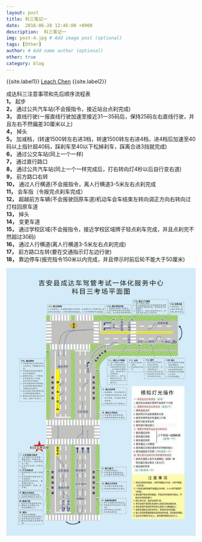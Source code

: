 ```yaml
---
layout: post
title: 科三笔记一
date:  2018-06-28 12:46:00 +0900  
description:  科三笔记一
img: post-4.jpg # Add image post (optional)
tags: [Other]
author: # Add name author (optional)
other: true
category: blog
---
```


{{site.label1}} <a href="https://github.com/leach-chen/leach-chen.github.io/" target="\_blank">Leach Chen</a> {{site.label2}}

成达科三注意事项和先后顺序流程表 <br>
**1，** 起步 <br>
**2，** 通过公共汽车站(不会报指令，接近站台点刹完成) <br>
**3，** 直线行驶(一报直线行驶加速至接近31一35码后，保持25码左右直线行驶，并且左右不然偏差30厘米以上) <br>
**4，** 掉头 <br>
**5，** 加减档，(转速1500转左右进3档，转速1500转左右进4档，进4档后加速至40码以上指针超40码，踩刹车至40以下松掉刹车，踩离合进3挡就完成) <br>
**6，** 通过公交车站(同上一个一样) <br>
**7，** 通过直行路口 <br>
**8，** 通过公共汽车站(同上一个一样完成后，打右转向灯4秒以后自行变右道) <br>
**9，** 前方路口右转 <br>
**10，** 通过人行横道(不会报指令，离人行横道3-5米左右点刹完成 <br>
**11，** 会车指（令报完点刹车完成） <br>
**12，** 超越前方车辆(不会报驶回原车道)机动车会车结束左转向调正方向右转向过灯柱回原车道 <br>
**13，** 掉头 <br>
**14，** 变更车道 <br>
**15，** 通过学校区域(不会报指令，接近学校区域牌子轻点刹车完成，并且点刹完不然超过30码) <br>
**16，** 通过人行横道(离人行横道3-5米左右点刹完成) <br>
**17，** 前方路口左转(要在交通指示灯左边行驶) <br>
**18，** 靠边停车(报完指令150米以内完成，并且停示时前后轮不能大于50厘米) <br>

<img src="/assets/img/blog/other/jiaolian/1.jpg"/>
